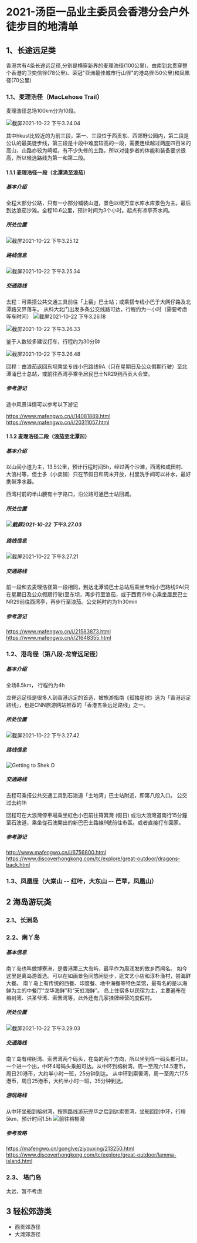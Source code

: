 # 2021-汤臣一品业主委员会香港分会户外徒步目的地清单


## 1、长途远足类
香港共有4条长途远足径,分别是横穿新界的麦理浩径(100公里)、由南到北贯穿整个香港的卫奕信径(78公里)、荣冠"亚洲最佳城市行山径"的港岛径(50公里)和凤凰径(70公里)

### 1.1、麦理浩径（MacLehose Trail）
麦理浩径总场100km分为10段。

![截屏2021-10-22 下午3.24.04](https://tva1.sinaimg.cn/large/008i3skNgy1gvo49pceraj61f00u0wou02.jpg)

其中hkust比较近的为前三段，第一、三段位于西贡东、西郊野公园内，第二段是公认的最美徒步线，第三段是十段中难度较高的一段，需要连续越过两座四百米的高山，山路亦较为崎岖，有不少失修的土路，所以对徒步者的体能和装备要求很高，所以候选路线为第一和第二段。
#### 1.1.1 麦理浩径一段（北潭涌至浪茄）

##### 基本介绍
全程大部分公路，只有一小部分铺装山道，景色以绕万宜水库水库景色为主。最后到达浪茄沙滩。全程10.6公里，预计时间为3个小时。起点有凉亭茶水间。

##### 所处位置
![截屏2021-10-22 下午3.25.12](https://tva1.sinaimg.cn/large/008i3skNgy1gvo4asj2ujj61fy0u0dnm02.jpg)


##### 路线信息
![截屏2021-10-22 下午3.25.34](https://tva1.sinaimg.cn/large/008i3skNgy1gvo4b6p7s5j61cg0u0qd402.jpg)



##### 交通路线

去程：可乘搭公共交通工具前往「上窑」巴士站；或乘搭专线小巴于大网仔路及北潭路交界落车。
从科大北门出发多条公交线路可达，行程约为一小时（需要考虑等车时间）
![截屏2021-10-22 下午3.26.18](https://tva1.sinaimg.cn/large/008i3skNgy1gvo4bx13czj614k0regpv02.jpg)

![截屏2021-10-22 下午3.26.33](https://tva1.sinaimg.cn/large/008i3skNgy1gvo4c6ndwlj614e0qugrt02.jpg)

鉴于人数较多建议打车，行程约为30分钟

![截屏2021-10-22 下午3.26.48](https://tva1.sinaimg.cn/large/008i3skNgy1gvo4cfrljpj614k0sggq502.jpg)


回程：由浪茄返回东坝乘坐专线小巴路线9A（只在星期日及公众假期行驶）至北潭涌巴士总站，或前往西湾亭乘坐居民巴士NR29到西贡大会堂。

##### 参考游记
途中风景详情可以参考以下游记

<https://www.mafengwo.cn/i/14081889.html>
<pr>
<https://www.mafengwo.cn/i/20311057.html>

#### 1.1.2 麦理浩径二段（浪茄至北潭凹）

##### 基本介绍
以山间小道为主，13.5公里，预计行程时间5h，经过两个沙滩，西湾和咸田村、大浪村等，但士多（小卖铺）只在节假日和周末开放，村里洗手间可以补水，最好携带净水器。

西湾村前的半山腰有十字路口，沿公路可通巴士站回城。

##### 所处位置

##### ![截屏2021-10-22 下午3.27.03](https://tva1.sinaimg.cn/large/008i3skNgy1gvo4cpfc17j614k0rkgs302.jpg)




##### 路线信息
![截屏2021-10-22 下午3.27.21](https://tva1.sinaimg.cn/large/008i3skNgy1gvo4d03x3aj614g0sm7dr02.jpg)



##### 交通路线
前一段和去麦理浩径第一段相同，到达北潭涌巴士总站后乘坐专线小巴路线9A(只在星期日及公众假期行驶)至东坝，再步行至浪茄，或于西贡市中心乘坐居民巴士NR29前往西湾亭，再步行至浪茄。公交耗时约为1h30min

##### 参考游记
<https://www.mafengwo.cn/i/21583873.html>
<pr>
<https://www.mafengwo.cn/i/21648355.html>


### 1.2、港岛径（第八段-龙脊远足径）
##### 基本介绍
全场8.5km， 行程约为4h

龙脊远足径是很多人到香港远足的首选，被旅游指南《孤独星球》选为「香港远足路线」，也是CNN旅游网站推荐的「香港五条远足路线」之一。

##### 所处位置
![截屏2021-10-22 下午3.27.42](https://tva1.sinaimg.cn/large/008i3skNgy1gvo4ddfukwj613c0u010x02.jpg)

##### 路线信息
![Getting to Shek O](https://tva1.sinaimg.cn/large/008i3skNgy1gvo4ebysyfj60go0nm42m02.jpg)

##### 交通路线
去程可乘搭公共交通工具到石澳道「土地湾」巴士站附近，即第八段入口。
公交过去约1h

回程可在大浪灣停車場乘坐紅色小巴前往筲箕灣 (假日) 或沿大浪灣道南行15分鐘至石澳道，乘坐從石澳開出的新巴巴士路線9號前往市區。或者直接打车回家。

##### 参考游记
<http://www.mafengwo.cn/i/6756800.html>
<pr>
<https://www.discoverhongkong.com/tc/explore/great-outdoor/dragons-back.html>


### 1.3、凤凰径（大棠山 -- 红叶，大东山 -- 芒草，凤凰山）

## 2 海岛游玩类
### 2.1、长洲岛


### 2.2、南丫岛
##### 基本信息
南丫岛也叫做博寮洲，是香港第三大岛屿，最早作为周润发的故乡而闻名。
如今这里是离岛游首选。可以在如画景色间悠闲徒步，逛文艺小店和淳朴渔村，尝海鲜大餐。
南丫岛上有传统的西餐、印度餐、地中海餐等特色菜馆，最有名的是以海鲜为主的中餐厅“龙华海鲜”和“天虹海鲜”。
岛上住宿多以民宿为主，主要遍布在榕树湾、洪圣爷湾、索罟湾等，此外还有几家挂牌经营的度假村。

##### 所处位置
![截屏2021-10-22 下午3.29.03](https://tva1.sinaimg.cn/large/008i3skNgy1gvo4es0ylzj613y0u0n3w02.jpg)

##### 交通路线
南丫岛有榕树湾、索罟湾两个码头，在岛的两个方向，所以坐到任一码头都可以，一个进一个出，中环4号码头乘船可达。从中环到榕树湾，周一至周六14.5港币，周日20港币，大约半小时一班，25分钟到达。
从中环到索罟湾，周一至周六17.5港币，周日25港币，大约半小时一班，35分钟到达。

##### 游玩路线
从中环坐船到榕树湾，按照路线游玩完毕之后到达索罟湾，坐船回到中环，行程5km，预计时间1.5h
![前往榕樹灣](https://tva1.sinaimg.cn/large/008i3skNgy1gvo4fa6abgj60go0nm78802.jpg)

##### 参考攻略
<https://mafengwo.cn/gonglve/ziyouxing/213250.html>
<pr>
<https://www.discoverhongkong.com/tc/explore/great-outdoor/lamma-island.html>

### 2.3、 塔门岛
太远，暂不考虑

## 3 轻松郊游类

* 西贡郊游径
* 大滩郊游径